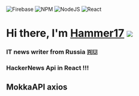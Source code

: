 ![Firebase](https://img.shields.io/badge/Firebase-039BE5?style=for-the-badge&logo=Firebase&logoColor=white)
![NPM](https://img.shields.io/badge/NPM-%23000000.svg?style=for-the-badge&logo=npm&logoColor=white)
![NodeJS](https://img.shields.io/badge/node.js-6DA55F?style=for-the-badge&logo=node.js&logoColor=white)
![React](https://img.shields.io/badge/react-%2320232a.svg?style=for-the-badge&logo=react&logoColor=%2361DAFB)
# Hi there, I'm [Hammer17](https://daniilshat.ru/) ![](https://github.com/blackcater/blackcater/raw/main/images/Hi.gif) 
### IT news writer from Russia 🇷🇺
### HackerNews Api in React !!!
## MokkaAPI axios